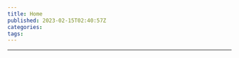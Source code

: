 ```yaml
---
title: Home
published: 2023-02-15T02:40:57Z
categories: 
tags: 
---
```


<!-- wp:template-part {"slug":"header","theme":"twentytwentythree","tagName":"header"} /-->

<!-- wp:group {"tagName":"main","style":{"spacing":{"margin":{"top":"var:preset|spacing|50","bottom":"var:preset|spacing|70"}}},"layout":{"type":"constrained"}} -->
<main class="wp-block-group" style="margin-top:var(--wp--preset--spacing--50);margin-bottom:var(--wp--preset--spacing--70)"><!-- wp:query {"queryId":0,"query":{"perPage":3,"pages":0,"offset":0,"postType":"post","order":"desc","orderBy":"date","author":"","search":"","exclude":[],"sticky":"","inherit":true},"displayLayout":{"type":"flex","columns":3},"align":"wide","layout":{"type":"constrained"}} -->
<div class="wp-block-query alignwide"><!-- wp:post-template {"align":"wide"} -->
<!-- wp:post-title {"isLink":true} /-->

<!-- wp:post-excerpt /-->

<!-- wp:post-date {"isLink":true} /-->

<!-- wp:spacer {"height":"var(\u002d\u002dwp\u002d\u002dpreset\u002d\u002dspacing\u002d\u002d40)"} -->
<div style="height:var(--wp--preset--spacing--40)" aria-hidden="true" class="wp-block-spacer"></div>
<!-- /wp:spacer -->
<!-- /wp:post-template -->

<!-- wp:query-pagination {"paginationArrow":"arrow","align":"wide","layout":{"type":"flex","justifyContent":"space-between"}} -->
<!-- wp:query-pagination-previous {"label":"Newer Posts"} /-->

<!-- wp:query-pagination-next {"label":"Older Posts"} /-->
<!-- /wp:query-pagination --></div>
<!-- /wp:query -->

<!-- wp:columns {"align":"wide"} -->
<div class="wp-block-columns alignwide"><!-- wp:column -->
<div class="wp-block-column"><!-- wp:buttons -->
<div class="wp-block-buttons"></div>
<!-- /wp:buttons --></div>
<!-- /wp:column -->

<!-- wp:column -->
<div class="wp-block-column"><!-- wp:separator -->
<hr class="wp-block-separator has-alpha-channel-opacity"/>
<!-- /wp:separator --></div>
<!-- /wp:column --></div>
<!-- /wp:columns --></main>
<!-- /wp:group -->

<!-- wp:template-part {"slug":"footer","theme":"twentytwentythree","tagName":"footer"} /-->


